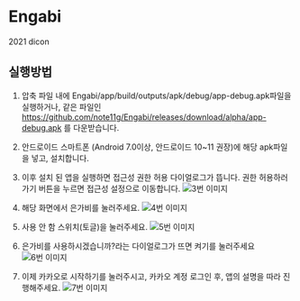 # Engabi
2021 dicon


## 실행방법
1. 압축 파일 내에 Engabi/app/build/outputs/apk/debug/app-debug.apk파일을 실행하거나, 
같은 파일인 https://github.com/note11g/Engabi/releases/download/alpha/app-debug.apk 를 다운받습니다.

2. 안드로이드 스마트폰 (Android 7.0이상, 안드로이드 10~11 권장)에 해당 apk파일을 넣고, 설치합니다.

3. 이후 설치 된 앱을 실행하면 접근성 권한 허용 다이얼로그가 뜹니다. 권한 허용하러 가기 버튼을 누르면 접근성 설정으로 이동합니다.
![3번 이미지](https://s3.us-west-2.amazonaws.com/secure.notion-static.com/39c417e5-2c41-4fc7-8d0d-a0a7b95ee6a3/Untitled.png?X-Amz-Algorithm=AWS4-HMAC-SHA256&X-Amz-Content-Sha256=UNSIGNED-PAYLOAD&X-Amz-Credential=AKIAT73L2G45EIPT3X45%2F20211119%2Fus-west-2%2Fs3%2Faws4_request&X-Amz-Date=20211119T152627Z&X-Amz-Expires=86400&X-Amz-Signature=96e8e6ec76b7825506b46da5654fb4fbd7efc6cdc85820cf33b2eaf762ede3b3&X-Amz-SignedHeaders=host&response-content-disposition=filename%20%3D%22Untitled.png%22&x-id=GetObject "3번 이미지")

4. 해당 화면에서 은가비를 눌러주세요.
![4번 이미지](https://s3.us-west-2.amazonaws.com/secure.notion-static.com/7935fb1c-fa69-490a-998b-0bb338540044/Untitled.png?X-Amz-Algorithm=AWS4-HMAC-SHA256&X-Amz-Content-Sha256=UNSIGNED-PAYLOAD&X-Amz-Credential=AKIAT73L2G45EIPT3X45%2F20211119%2Fus-west-2%2Fs3%2Faws4_request&X-Amz-Date=20211119T152749Z&X-Amz-Expires=86400&X-Amz-Signature=7a594801c1c7e6e01a1ecf666063d20d0f01ec8d0685bde7545487577402f038&X-Amz-SignedHeaders=host&response-content-disposition=filename%20%3D%22Untitled.png%22&x-id=GetObject "4번 이미지")

5. 사용 안 함 스위치(토글)을 눌러주세요.
![5번 이미지](https://s3.us-west-2.amazonaws.com/secure.notion-static.com/6266ef1f-dfa5-43d5-a842-cfe0bc11f026/Untitled.png?X-Amz-Algorithm=AWS4-HMAC-SHA256&X-Amz-Content-Sha256=UNSIGNED-PAYLOAD&X-Amz-Credential=AKIAT73L2G45EIPT3X45%2F20211119%2Fus-west-2%2Fs3%2Faws4_request&X-Amz-Date=20211119T152751Z&X-Amz-Expires=86400&X-Amz-Signature=23e3cc08435e21e20abf5e414a116d9d2374322b3541aa54e11524d06a91f2c4&X-Amz-SignedHeaders=host&response-content-disposition=filename%20%3D%22Untitled.png%22&x-id=GetObject "5번 이미지")

6. 은가비를 사용하시겠습니까?라는 다이얼로그가 뜨면 켜기를 눌러주세요
![6번 이미지](https://s3.us-west-2.amazonaws.com/secure.notion-static.com/e4b079fd-4f00-4afd-a6a6-fc1e5a64078b/Untitled.png?X-Amz-Algorithm=AWS4-HMAC-SHA256&X-Amz-Content-Sha256=UNSIGNED-PAYLOAD&X-Amz-Credential=AKIAT73L2G45EIPT3X45%2F20211119%2Fus-west-2%2Fs3%2Faws4_request&X-Amz-Date=20211119T152754Z&X-Amz-Expires=86400&X-Amz-Signature=d282c5f5323fbb41cee99af44863bf0eb8b954f832c318f4ec18709985217282&X-Amz-SignedHeaders=host&response-content-disposition=filename%20%3D%22Untitled.png%22&x-id=GetObject "6번 이미지")

7. 이제 카카오로 시작하기를 눌러주시고, 카카오 계정 로그인 후, 앱의 설명을 따라 진행해주세요.
![7번 이미지](https://s3.us-west-2.amazonaws.com/secure.notion-static.com/aff90c7d-bd78-44d3-9d62-cdf74ec8febf/Untitled.png?X-Amz-Algorithm=AWS4-HMAC-SHA256&X-Amz-Content-Sha256=UNSIGNED-PAYLOAD&X-Amz-Credential=AKIAT73L2G45EIPT3X45%2F20211119%2Fus-west-2%2Fs3%2Faws4_request&X-Amz-Date=20211119T152759Z&X-Amz-Expires=86400&X-Amz-Signature=4c234388846445fe3e8fd44deb7b5dd0df55686683b14c20d73a9f0c664d20af&X-Amz-SignedHeaders=host&response-content-disposition=filename%20%3D%22Untitled.png%22&x-id=GetObject "7번 이미지")
